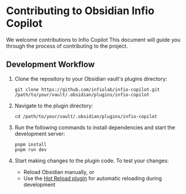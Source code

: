 # Contributing to Obsidian Infio Copilot

We welcome contributions to Infio Copilot This document will guide you through the process of contributing to the project.

## Development Workflow

1. Clone the repository to your Obsidian vault's plugins directory:

   ```
   git clone https://github.com/infiolab/infio-copilot.git /path/to/your/vault/.obsidian/plugins/infio-copilot
   ```

2. Navigate to the plugin directory:

   ```
   cd /path/to/your/vault/.obsidian/plugins/infio-copilot
   ```

3. Run the following commands to install dependencies and start the development server:

   ```
   pnpm install
   pnpm run dev
   ```

4. Start making changes to the plugin code. To test your changes:

   - Reload Obsidian manually, or
   - Use the [Hot Reload plugin](https://github.com/pjeby/hot-reload) for automatic reloading during development

